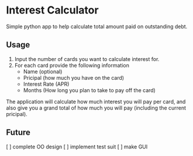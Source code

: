 # Interest Calculator

Simple python app to help calculate total amount paid on outstanding debt.

## Usage

1. Input the number of cards you want to calculate interest for. 
2. For each card provide the following information
	- Name (optional)
	- Pricipal (how much you have on the card)
	- Interest Rate (APR)
	- Months (How long you plan to take to pay off the card)

The application will calculate how much interest you will pay per card, and also give you a grand total of how much you will pay (including the current pricipal).

## Future

[ ] complete OO design
[ ] implement test suit
[ ] make GUI